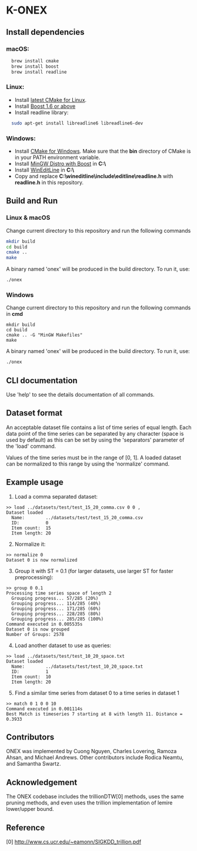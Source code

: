 # K-ONEX

## Install dependencies

### macOS:

```bash
  brew install cmake
  brew install boost
  brew install readline
```

### Linux:
- Install [latest CMake for Linux](https://cmake.org/download/).
- Install [Boost 1.6 or above](http://www.boost.org/doc/libs/1_61_0/more/getting_started/unix-variants.html)
- Install readline library:
```bash
  sudo apt-get install libreadline6 libreadline6-dev
```

### Windows:

- Install [CMake for Windows](https://cmake.org/download/). Make sure that the **bin** directory of CMake is in your PATH environment variable.
- Install [MinGW Distro with Boost](https://nuwen.net/mingw.html) in **C:\\**
- Install [WinEditLine](https://sourceforge.net/projects/mingweditline/files/) in **C:\\**
- Copy and replace **C:\wineditline\include\editline\readline.h** with **readline.h** in this repository.

## Build and Run

### Linux & macOS
Change current directory to this repository and run the following commands
```bash
mkdir build
cd build
cmake ..
make
```

A binary named 'onex' will be produced in the build directory. To run it, use:
```bash
./onex
```

### Windows

Change current directory to this repository and run the following commands in **cmd**
```
mkdir build
cd build
cmake .. -G "MinGW Makefiles"
make
```

A binary named 'onex' will be produced in the build directory. To run it, use:
```bash
./onex
```

## CLI documentation

Use 'help' to see the details documentation of all commands.

## Dataset format

An acceptable dataset file contains a list of time series of equal length. Each data point of the time series can be separated by any character (space is used by default) as this can be set by using the 'separators' parameter of the 'load' command.

Values of the time series must be in the range of [0, 1]. A loaded dataset can be normalized to this range by using the 'normalize' command.

## Example usage

1. Load a comma separated dataset:

```
>> load ../datasets/test/test_15_20_comma.csv 0 0 ,
Dataset loaded
  Name:        ../datasets/test/test_15_20_comma.csv
  ID:          0
  Item count:  15
  Item length: 20
```

2. Normalize it:

```
>> normalize 0
Dataset 0 is now normalized
```

3. Group it with ST = 0.1 (for larger datasets, use larger ST for faster preprocessing):
```
>> group 0 0.1
Processing time series space of length 2
  Grouping progress... 57/285 (20%)
  Grouping progress... 114/285 (40%)
  Grouping progress... 171/285 (60%)
  Grouping progress... 228/285 (80%)
  Grouping progress... 285/285 (100%)
Command executed in 0.005535s
Dataset 0 is now grouped
Number of Groups: 2578
```

4. Load another dataset to use as queries:
```
>> load ../datasets/test/test_10_20_space.txt
Dataset loaded
  Name:        ../datasets/test/test_10_20_space.txt
  ID:          1
  Item count:  10
  Item length: 20
```

5. Find a similar time series from dataset 0 to a time series in dataset 1 
```
>> match 0 1 0 0 10
Command executed in 0.001114s
Best Match is timeseries 7 starting at 8 with length 11. Distance = 0.3933
```

## Contributors

ONEX was implemented by Cuong Nguyen, Charles Lovering, Ramoza Ahsan, and Michael Andrews.
Other contributors include Rodica Neamtu, and Samantha Swartz.

## Acknowledgement

The ONEX codebase includes the trillionDTW[0] methods, uses the same pruning
methods, and even uses the trillion implementation of lemire lower/upper
bound.

## Reference

[0] http://www.cs.ucr.edu/~eamonn/SIGKDD_trillion.pdf
